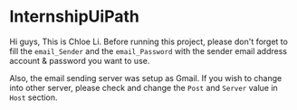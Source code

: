 # InternshipUiPath
Hi guys,
This is Chloe Li. 
Before running this project, please don't forget to fill the ``email_Sender`` and the ``email_Password`` with the sender email address account & password you want to use. 

Also, the email sending server was setup as Gmail. If you wish to change into other server, please check and change the ``Post`` and ``Server`` value in ``Host`` section.
